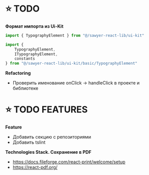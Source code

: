 
# ⭐️ TODO

**Формат импорта из Ui-Kit**
```js
import { TypographyElement } from "@/sawyer-react-lib/ui-kit"

import {
    TypographyElement,
    ITypographyElement,
    constants
} from "@/sawyer-react-lib/ui-kit/basic/TypographyElement"
```

**Refactoring**
- Проверить именование onClick -> handleClick в проекте и библиотеке

# ⭐️ TODO FEATURES

**Feature**
- Добавить секцию с репозиториями
- Добавить tslint

**Technologies Stack. Сохранение в PDF**
- https://docs.fileforge.com/react-print/welcome/setup
- https://react-pdf.org/
